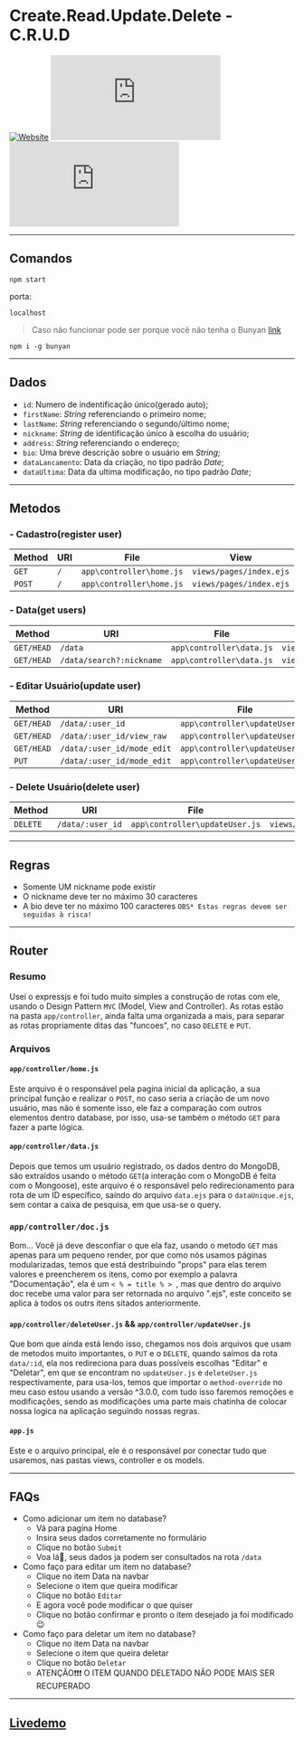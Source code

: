 # Create.Read.Update.Delete - C.R.U.D

[![Website](https://img.shields.io/website?up_message=livedemo&url=https%3A%2F%2Fcrud-andrrff.herokuapp.com%2F)](https://crud-andrrff.herokuapp.com/)
[![GitHub repo size](https://img.shields.io/github/repo-size/andrrff/c.r.u.d)](https://github.com/andrrff/c.r.u.d) 
[![GitHub](https://img.shields.io/github/license/andrrff/c.r.u.d)](https://github.com/andrrff/c.r.u.d/blob/master/LICENSE) 

____

## Comandos
```
npm start
```
porta:
```
localhost
```

> Caso não funcionar pode ser porque você não tenha o Bunyan
> [link](https://www.npmjs.com/package/bunyan)
```
npm i -g bunyan
```

____

## Dados
- `id`: Numero de indentificação único(gerado auto);
- `firstName`: _String_ referenciando o primeiro nome;
- `lastName`: _String_ referenciando o segundo/último nome;
- `nickname`: _String_ de identificação único à escolha do usuário;
- `address`: _String_ referenciando o endereço;
- `bio`: Uma breve descrição sobre o usuário em _String_;
- `dataLancamento`: Data da criação, no tipo padrão _Date_;
- `dataUltima`: Data da ultima modificação, no tipo padrão _Date_;
____

## Metodos

### - Cadastro(register user)

| Method     | URI                               | File                         | View                      |
|------------|-----------------------------------|------------------------------|---------------------------|
| `GET`      | `/`                               | `app\controller\home.js`     | `views/pages/index.ejs`   |
| `POST`     | `/`                               | `app\controller\home.js`     | `views/pages/index.ejs`   |

### - Data(get users)

| Method     | URI                               | File                         | View                      |
|------------|-----------------------------------|------------------------------|---------------------------|
| `GET/HEAD` | `/data`                           | `app\controller\data.js`     | `views/pages/data.ejs`    |
| `GET/HEAD` | `/data/search?:nickname`          | `app\controller\data.js`     | `views/pages/data.ejs`    |

### - Editar Usuário(update user)

| Method     | URI                               | File                         | View                      |
|------------|-----------------------------------|------------------------------|---------------------------|
| `GET/HEAD` | `/data/:user_id`               | `app\controller\updateUser.js`| `views/pages/dataUnique.ejs`|
| `GET/HEAD` | `/data/:user_id/view_raw`      | `app\controller\updateUser.js`| `resource.send(user.json)`  |
| `GET/HEAD` | `/data/:user_id/mode_edit`     | `app\controller\updateUser.js`| `views/pages/edit.ejs`      |
| `PUT`      | `/data/:user_id/mode_edit`     | `app\controller\updateUser.js`| `views/pages/edit.ejs`      |

### - Delete Usuário(delete user)

| Method     | URI                               | File                         | View                      |
|------------|-----------------------------------|------------------------------|---------------------------|
| `DELETE`   | `/data/:user_id`               | `app\controller\updateUser.js`| `views/pages/dataUnique.ejs`|

____

## Regras
- Somente UM nickname pode existir
- O nickname deve ter no máximo 30 caracteres
- A bio deve ter no máximo 100 caracteres
`OBS* Estas regras devem ser seguidas à risca!`

____

## Router
### Resumo
Usei o expressjs e foi tudo muito simples a construção de rotas com ele, usando o Design Pattern `MVC` (Model, View and Controller). As rotas estão na pasta `app/controller`, ainda falta uma organizada a mais, para separar as rotas propriamente ditas das "funcoes", no caso `DELETE` e `PUT`.

### Arquivos
#### `app/controller/home.js`
Este arquivo é o responsável pela pagina inicial da aplicação, a sua principal função e realizar o `POST`, no caso seria a criação de um novo usuário, mas não é somente isso, ele faz a comparação com outros elementos dentro database, por isso, usa-se também o método `GET` para fazer a parte lógica.

#### `app/controller/data.js`
Depois que temos um usuário registrado, os dados dentro do MongoDB, são extraídos usando o método `GET`(a interação com o MongoDB é feita com o Mongoose), este arquivo é o responsável pelo redirecionamento para rota de um ID específico, saíndo do arquivo `data.ejs` para o `dataUnique.ejs`, sem contar a caixa de pesquisa, em que usa-se o query.

### `app/controller/doc.js`
Bom... Você já deve desconfiar o que ela faz, usando o metodo `GET` mas apenas para um pequeno render, por que como nós usamos páginas modularizadas, temos que está destribuindo "props" para elas terem valores e preencherem os itens, como por exemplo a palavra "Documentação", ela é um `< % = title % > `, mas que dentro do arquivo doc recebe uma valor para ser retornada no arquivo ".ejs", este conceito se aplica à todos os outrs itens sitados anteriormente.

#### `app/controller/deleteUser.js` && `app/controller/updateUser.js`
Que bom que ainda está lendo isso, chegamos nos dois arquivos que usam de metodos muito importantes, o `PUT` e o `DELETE`, quando saímos da rota `data/:id`, ela nos redireciona para duas possíveis escolhas "Editar" e "Deletar", em que se encontram no `updateUser.js` e `deleteUser.js` respectivamente, para usa-los, temos que importar o `method-override` no meu caso estou usando a versão ^3.0.0, com tudo isso faremos remoções e modificações, sendo as modificações uma parte mais chatinha de colocar nossa logica na aplicação seguindo nossas regras.

#### `app.js`
Este e o arquivo principal, ele é o responsável por conectar tudo que usaremos, nas pastas views, controller e os models.

____

## FAQs
- Como adicionar um item no database?
  - Vá para pagina Home
  - Insira seus dados corretamente no formulário
  - Clique no botão `Submit`
  - Voa lá🎉, seus dados ja podem ser consultados na rota `/data`
- Como faço para editar um item no database?
  - Clique no item Data na navbar
  - Selecione o item que queira modificar
  - Clique no botão `Editar`
  - E agora você pode modificar o que quiser
  - Clique no botão confirmar e pronto o item desejado ja foi modificado 😉
- Como faço para deletar um item no database?
  - Clique no item Data na navbar
  - Selecione o item que queira deletar
  - Clique no botão `Deletar`
  - ATENÇÃO❗❗❗ O ITEM QUANDO DELETADO NÃO PODE MAIS SER RECUPERADO

____

## [Livedemo](https://crud-andrrff.herokuapp.com/)
